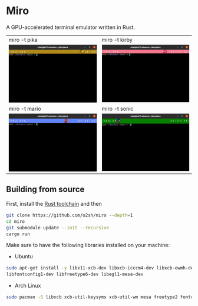 # Miro

A GPU-accelerated terminal emulator written in Rust.

| | |
|-|-|
|miro -t pika|miro -t kirby|
|![mario](resources/pika.gif)|![sonic](resources/kirby.gif)|
|miro -t mario|miro -t sonic|
|![mario](resources/mario.gif)|![sonic](resources/sonic.gif)|

## Building from source

First, install the [Rust toolchain](https://www.rust-lang.org/tools/install) and then

```sh
git clone https://github.com/o2sh/miro --depth=1
cd miro
git submodule update --init --recursive
cargo run
```

Make sure to have the following libraries installed on your machine:

- Ubuntu

```sh
sudo apt-get install -y libx11-xcb-dev libxcb-icccm4-dev libxcb-ewmh-dev libxcb-keysyms1-dev \
libfontconfig1-dev libfreetype6-dev libegl1-mesa-dev
```

- Arch Linux

```sh
sudo pacman -S libxcb xcb-util-keysyms xcb-util-wm mesa freetype2 fontconfig
```
